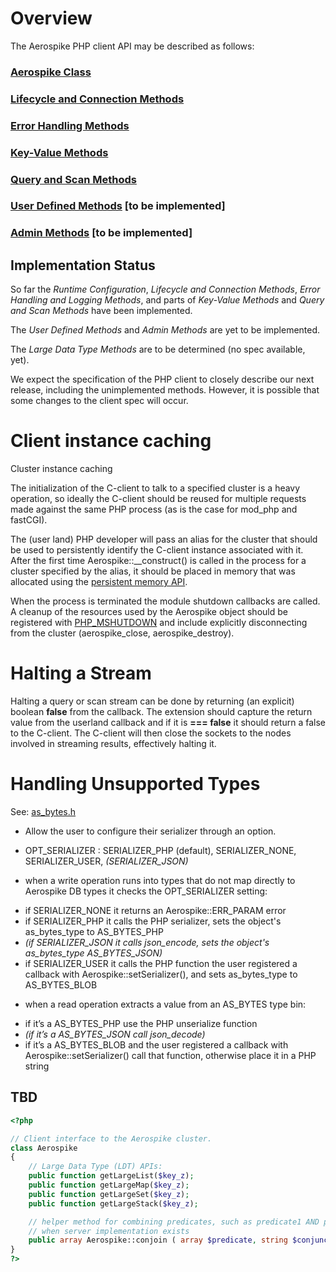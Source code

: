 
# Overview

The Aerospike PHP client API may be described as follows:

### [Aerospike Class](aerospike.md)
### [Lifecycle and Connection Methods](apiref_connection.md)
### [Error Handling Methods](apiref_error.md)
### [Key-Value Methods](apiref_kv.md)
### [Query and Scan Methods](apiref_streams.md)
### [User Defined Methods](apiref_udf.md) \[to be implemented\]
### [Admin Methods](apiref_admin.md) \[to be implemented\]

## Implementation Status
So far the *Runtime Configuration*, *Lifecycle and Connection Methods*, *Error*
*Handling and Logging Methods*, and parts of *Key-Value Methods* and *Query and*
*Scan Methods* have been implemented.

The *User Defined Methods* and *Admin Methods* are yet to be implemented.

The *Large Data Type Methods* are to be determined (no spec available, yet).

We expect the specification of the PHP client to closely describe our next
release, including the unimplemented methods.  However, it is possible that
some changes to the client spec will occur.

# Client instance caching

Cluster instance caching

The initialization of the C-client to talk to a specified cluster is a heavy operation, so ideally the C-client should be reused for multiple requests made against the same PHP process (as is the case for mod_php and fastCGI).

The (user land) PHP developer will pass an alias for the cluster that should be used to persistently identify the C-client instance associated with it.  After the first time Aerospike::__construct() is called in the process for a cluster specified by the alias, it should be placed in memory that was allocated using the [persistent memory API](www.php.net/manual/en/internals2.memory.persistence.php).

When the process is terminated the module shutdown callbacks are called. A cleanup of the resources used by the Aerospike object should be registered with [PHP_MSHUTDOWN](http://www.php.net/manual/en/internals2.structure.modstruct.php) and include explicitly disconnecting from the cluster (aerospike_close, aerospike_destroy).

# Halting a Stream

Halting a query or scan stream can be done by returning (an explicit) boolean
**false** from the callback.  The extension should capture the return value from
the userland callback and if it is **=== false** it should return a false to the
C-client.  The C-client will then close the sockets to the nodes involved in
streaming results, effectively halting it.

# Handling Unsupported Types

See: [as_bytes.h](https://github.com/aerospike/aerospike-common/blob/master/src/include/aerospike/as_bytes.h)
* Allow the user to configure their serializer through an option.
 - OPT\_SERIALIZER : SERIALIZER\_PHP (default), SERIALIZER\_NONE, SERIALIZER\_USER, *(SERIALIZER\_JSON)*
* when a write operation runs into types that do not map directly to Aerospike DB types it checks the OPT\_SERIALIZER setting:
 - if SERIALIZER\_NONE it returns an Aerospike::ERR\_PARAM error
 - if SERIALIZER\_PHP it calls the PHP serializer, sets the object's as\_bytes\_type to AS\_BYTES_PHP
 - *(if SERIALIZER\_JSON it calls json\_encode, sets the object's as\_bytes\_type AS\_BYTES_JSON)*
 - if SERIALIZER\_USER it calls the PHP function the user registered a callback with Aerospike::setSerializer(), and sets as\_bytes\_type to AS\_BYTES\_BLOB
* when a read operation extracts a value from an AS\_BYTES type bin:
 - if it’s a AS\_BYTES\_PHP use the PHP unserialize function
 - *(if it’s a AS\_BYTES\_JSON call json_decode)*
 - if it’s a AS\_BYTES\_BLOB and the user registered a callback with Aerospike::setSerializer() call that function, otherwise place it in a PHP string

## TBD

```php
<?php

// Client interface to the Aerospike cluster.
class Aerospike
{
    // Large Data Type (LDT) APIs:
    public function getLargeList($key_z);
    public function getLargeMap($key_z);
    public function getLargeSet($key_z);
    public function getLargeStack($key_z);

    // helper method for combining predicates, such as predicate1 AND predicate2
    // when server implementation exists
    public array Aerospike::conjoin ( array $predicate, string $conjunction, array $next_predicate [, boolean $parenthesize = false] )
}
?>
```

